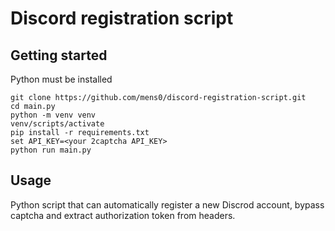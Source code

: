 # Discord registration script

## Getting started

Python must be installed

```shell
git clone https://github.com/mens0/discord-registration-script.git
cd main.py
python -m venv venv
venv/scripts/activate
pip install -r requirements.txt
set API_KEY=<your 2captcha API_KEY>
python run main.py
```

## Usage

Python script that can automatically register a new Discrod account, bypass captcha and extract authorization token from headers.